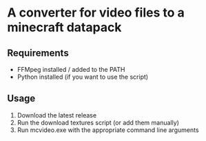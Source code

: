# A converter for video files to a minecraft datapack

## Requirements
- FFMpeg installed / added to the PATH
- Python installed (if you want to use the script)

## Usage
1. Download the latest release
2. Run the download textures script (or add them manually)
3. Run mcvideo.exe with the appropriate command line arguments
